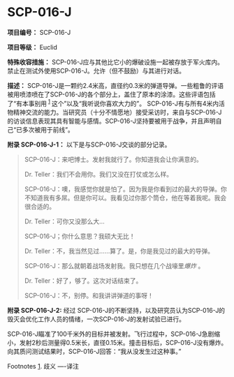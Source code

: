 # SCP-016-J
                        


**项目编号：** SCP-016-J

**项目等级：**  Euclid

**特殊收容措施：** SCP-016-J应与其他比它小的爆破设施一起被存放于军火库内。禁止在测试外使用SCP-016-J。允许（但不鼓励）与其进行对话。

**描述：** SCP-016-J是一颗约2.4米高，直径约0.3米的弹道导弹。一些粗鲁的评语被用喷漆喷在了SCP-016-J的各个部分上，盖住了原本的涂漆。这些评语包括了“有本事别用<sup class='footnoteref'>
 <a shape='rect' class='footnoteref' id='footnoteref-1' href='javascript:;' onclick='WIKIDOT.page.utils.scrollToReference(&apos;footnote-1&apos;)'>1</a>
</sup>这个”以及“我听说你喜欢大力的”。
SCP-016-J有与所有4米内活物精神交流的能力。当研究员（十分不情愿地）接受采访时，来自与SCP-016-J的访谈信息表现其具有智能与感情。SCP-016-J坚持要被用于战争，并且声明自己“已多次被用于前线”。

**附录 SCP-016-J-1：** 以下是与SCP-016-J交谈的部分记录。


> SCP-016-J：来吧博士。发射我就行了。你知道我会让你满意的。
> 
> Dr. Teller：我们不会用你。我们又没在打仗或怎么样。
> 
> SCP-016-J：噢，我感觉你就是怕了。因为我是你看到过的最大的导弹。你不知道我有多屌。但是你可以。我看见过你那个筒仓，他在等着我呢。我会很合适的。
> 
> Dr. Teller：可你又没那么大…
> 
> SCP-016-J；你什么意思？我硕大无比！
> 
> Dr. Teller：不，我当然见过……算了。是，你是我见过的最大的导弹。
> 
> SCP-016-J：那么就朝着战场发射我。我只想在几个战壕里*爆炸* 。
> 
> Dr. Teller：好了，够了。这次对话结束了。
> 
> SCP-016-J：不，别停。和我讲讲弹道的事呀！
> 

**附录 SCP-016-J-2:**  经过 SCP-016-J的不断坚持，以及研究员认为SCP-016-J的毁灭会优化工作人员的情绪，一次SCP-016-J的发射试验已进行。

SCP-016-J瞄准了100千米外的目标并被发射。飞行过程中，SCP-016-J急剧缩小，发射2秒后测量得0.5米长，直径0.15米。撞击目标后，SCP-016-J没有爆炸。向其质问测试结果时，SCP-016-J回答：“我从没发生过这种事。”



Footnotes
<a shape='rect' href='javascript:;' onclick='WIKIDOT.page.utils.scrollToReference(&apos;footnoteref-1&apos;)'>1</a>. 歧义 —-译注


                    